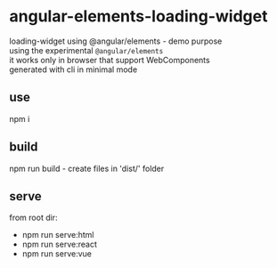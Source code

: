 # angular-elements-loading-widget <br />
loading-widget using @angular/elements - demo purpose <br />
using the experimental `@angular/elements`  <br />
it works only in browser that support WebComponents <br />
generated with cli in minimal mode
## use <br />
npm i <br />
## build <br />
npm run build - create files in 'dist/' folder <br />
## serve <br />
from root dir: <br />
* npm run serve:html <br />
* npm run serve:react <br />
* npm run serve:vue <br />
